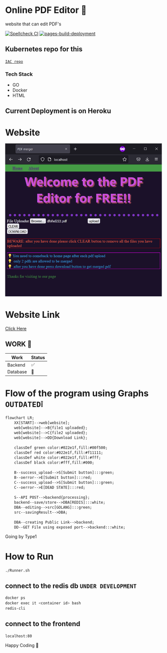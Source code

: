 # Online PDF Editor 🥳

website that can edit PDF's

[![Spellcheck CI](https://github.com/dipankardas011/PDF-Editor/actions/workflows/spellcheck.yml/badge.svg)](https://github.com/dipankardas011/PDF-Editor/actions/workflows/spellcheck.yml) [![pages-build-deployment](https://github.com/dipankardas011/PDF-Editor/actions/workflows/pages/pages-build-deployment/badge.svg)](https://github.com/dipankardas011/PDF-Editor/actions/workflows/pages/pages-build-deployment)

## Kubernetes repo for this
[`IAC repo`](https://github.com/dipankardas011/PDF-Editor-IAC)

### Tech Stack
* GO
* Docker
* HTML
<!--  redis DB -->


## Current Deployment is on Heroku

# Website
![](./coverpage.png)

# Website Link
[Click Here](https://pdf-editor-tool.herokuapp.com/)

## WORK 🚧
Work | Status
-|-
Backend | ✅
Database | 🚧

<!-- ![](./techStack.svg) -->

# Flow of the program using Graphs` OUTDATED❕`
```mermaid
flowchart LR;
    XX[START]-->web[website];
    web[website]-->B{file1 uploaded};
    web[website]-->C{file2 uploaded};
    web[website]-->DD{Download Link};

    classDef green color:#022e1f,fill:#00f500;
    classDef red color:#022e1f,fill:#f11111;
    classDef white color:#022e1f,fill:#fff;
    classDef black color:#fff,fill:#000;

    B--success_upload-->S[Submit button]:::green;
    B--oerror-->E[Submit button]:::red;
    C--success_upload-->S[Submit button]:::green;
    C--oerror-->E[DEAD STATE]:::red;

    S--API POST-->backend{processing};
    backend--save/store-->DBA[REDIS]:::white;
    DBA--editing-->src[GOLANG]:::green;
    src--savingResult-->DBA;

    DBA--creating Public Link-->backend;
    DD--GET File using exposed port-->backend:::white;
```

Going by Type1

# How to Run

```bash
./Runner.sh
```

## connect to the redis db `UNDER DEVELOPMENT`

```bash
docker ps
docker exec it <container id> bash
redis-cli
```

## connect to the frontend

```url
localhost:80
```

Happy Coding 🥳
